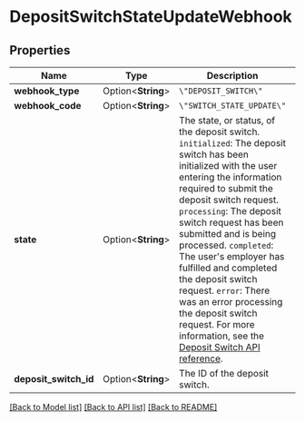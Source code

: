 # DepositSwitchStateUpdateWebhook

## Properties

Name | Type | Description | Notes
------------ | ------------- | ------------- | -------------
**webhook_type** | Option<**String**> | `\"DEPOSIT_SWITCH\"` | [optional]
**webhook_code** | Option<**String**> | `\"SWITCH_STATE_UPDATE\"` | [optional]
**state** | Option<**String**> |  The state, or status, of the deposit switch.  `initialized`: The deposit switch has been initialized with the user entering the information required to submit the deposit switch request.  `processing`: The deposit switch request has been submitted and is being processed.  `completed`: The user's employer has fulfilled and completed the deposit switch request.  `error`: There was an error processing the deposit switch request.  For more information, see the [Deposit Switch API reference](/docs/deposit-switch/reference#deposit_switchget). | [optional]
**deposit_switch_id** | Option<**String**> | The ID of the deposit switch. | [optional]

[[Back to Model list]](../README.md#documentation-for-models) [[Back to API list]](../README.md#documentation-for-api-endpoints) [[Back to README]](../README.md)


